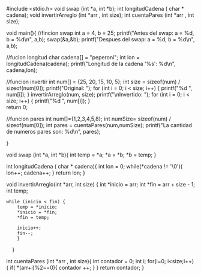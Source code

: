 #include <stdio.h>
void swap (int *a, int *b);
int longitudCadena ( char * cadena);
void invertirArreglo (int *arr , int size);
int cuentaPares (int *arr , int size);

void main(){
//fincion swap
int a = 4, b = 25;
printf("Antes del swap: a = %d, b = %d\n", a,b);
swap(&a,&b);
printf("Despues del swap: a = %d, b = %d\n", a,b);

//fucion longitud
char cadena[] = "peperoni";
int lon = longitudCadena(cadena);
printf("Longitud de la cadena '%s': %d\n", cadena,lon);

//funcion invertir
 int num[] = {25, 20, 15, 10, 5};
    int size = sizeof(num) / sizeof(num[0]);
    printf("Original: ");
    for (int i = 0; i < size; i++) {
    printf("%d ", num[i]);
    }
    invertirArreglo(num, size);
    printf("\nInvertido: ");
    for (int i = 0; i < size; i++) {
        printf("%d ", num[i]);
    }   
 return 0;

//funcion pares
int num[]={1,2,3,4,5,8};
int numSize= sizeof(num) / sizeof(num[0]);
int pares = cuentaPares(num,numSize);
printf("La cantidad de numeros pares son: %d\n", pares);

}




void swap (int *a, int *b){
  int temp = *a;
  *a = *b;
  *b = temp;
}

int longitudCadena ( char * cadena){
 int lon = 0;
 while(*cadena != '\0'){
   lon++;
   cadena++;
}
return lon;
}

void invertirArreglo(int *arr, int size) {
    int *inicio = arr;
    int *fin = arr + size - 1;
    int temp;
    
    while (inicio < fin) {
        temp = *inicio;
        *inicio = *fin;
        *fin = temp;
        
        inicio++;
        fin--;
        }
    }

 int cuentaPares (int *arr , int size){
  int contador = 0; 
  int i;
  for(i=0; i<size;i++){
    if( *(arr+i)%2==0){
      contador ++;
    }
    }
     return contador;
}
    
